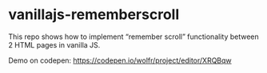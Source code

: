 # vanillajs-rememberscroll

This repo shows how to implement “remember scroll” functionality between 2 HTML pages in vanilla JS.

Demo on codepen: https://codepen.io/wolfr/project/editor/XRQBqw
